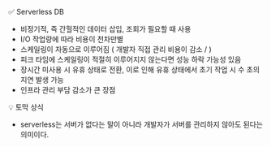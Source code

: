 ✅ Serverless DB
- 비정기적, 즉 간헐적인 데이터 삽입, 조회가 필요할 때 사용
- I/O 작업량에 따라 비용이 천차만별
- 스케일링이 자동으로 이루어짐 ( 개발자 직접 관리 비용이 감소 /  )
- 피크 타임에 스케일링이 적절히 이루어지지 않는다면 성능 하락 가능성 있음
- 장시간 미사용 시 유휴 상태로 전환, 이로 인해 유휴 상태에서 초기 작업 시 수 초의 지연 발생 가능
- 인프라 관리 부담 감소가 큰 장점

💡 토막 상식
- serverless는 서버가 없다는 말이 아니라 개발자가 서버를 관리하지 않아도 된다는 의미이다.
